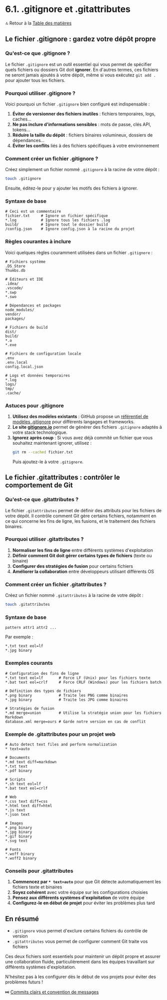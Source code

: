 # 6.1. .gitignore et .gitattributes

🔝 Retour à la [Table des matières](/SOMMAIRE.md)

## Le fichier .gitignore : gardez votre dépôt propre

### Qu'est-ce que .gitignore ?

Le fichier `.gitignore` est un outil essentiel qui vous permet de spécifier quels fichiers ou dossiers Git doit **ignorer**. En d'autres termes, ces fichiers ne seront jamais ajoutés à votre dépôt, même si vous exécutez `git add .` pour ajouter tous les fichiers.

### Pourquoi utiliser .gitignore ?

Voici pourquoi un fichier `.gitignore` bien configuré est indispensable :

1. **Éviter de versionner des fichiers inutiles** : fichiers temporaires, logs, caches...
2. **Ne pas inclure d'informations sensibles** : mots de passe, clés API, tokens...
3. **Réduire la taille du dépôt** : fichiers binaires volumineux, dossiers de dépendances...
4. **Éviter les conflits** liés à des fichiers spécifiques à votre environnement

### Comment créer un fichier .gitignore ?

Créez simplement un fichier nommé `.gitignore` à la racine de votre dépôt :

```bash
touch .gitignore
```

Ensuite, éditez-le pour y ajouter les motifs des fichiers à ignorer.

### Syntaxe de base

```
# Ceci est un commentaire
fichier.txt     # Ignore un fichier spécifique
*.log           # Ignore tous les fichiers .log
build/          # Ignore tout le dossier build
/config.json    # Ignore config.json à la racine du projet
```

### Règles courantes à inclure

Voici quelques règles couramment utilisées dans un fichier `.gitignore` :

```
# Fichiers système
.DS_Store
Thumbs.db

# Éditeurs et IDE
.idea/
.vscode/
*.swp
*.swo

# Dépendances et packages
node_modules/
vendor/
packages/

# Fichiers de build
dist/
build/
*.o
*.exe

# Fichiers de configuration locale
.env
.env.local
config.local.json

# Logs et données temporaires
*.log
logs/
tmp/
.cache/
```

### Astuces pour .gitignore

1. **Utilisez des modèles existants** : GitHub propose un [référentiel de modèles .gitignore](https://github.com/github/gitignore) pour différents langages et frameworks.
2. **Le site [gitignore.io](https://www.toptal.com/developers/gitignore)** permet de générer des fichiers `.gitignore` adaptés à votre stack technologique.
3. **Ignorez après coup** : Si vous avez déjà commité un fichier que vous souhaitez maintenant ignorer, utilisez :
   ```bash
   git rm --cached fichier.txt
   ```
   Puis ajoutez-le à votre `.gitignore`.

## Le fichier .gitattributes : contrôler le comportement de Git

### Qu'est-ce que .gitattributes ?

Le fichier `.gitattributes` permet de définir des attributs pour les fichiers de votre dépôt. Il contrôle comment Git gère certains fichiers, notamment en ce qui concerne les fins de ligne, les fusions, et le traitement des fichiers binaires.

### Pourquoi utiliser .gitattributes ?

1. **Normaliser les fins de ligne** entre différents systèmes d'exploitation
2. **Définir comment Git doit gérer certains types de fichiers** (texte ou binaire)
3. **Configurer des stratégies de fusion** pour certains fichiers
4. **Améliorer la collaboration** entre développeurs utilisant différents OS

### Comment créer un fichier .gitattributes ?

Créez un fichier nommé `.gitattributes` à la racine de votre dépôt :

```bash
touch .gitattributes
```

### Syntaxe de base

```
pattern attr1 attr2 ...
```

Par exemple :
```
*.txt text eol=lf
*.jpg binary
```

### Exemples courants

```
# Configuration des fins de ligne
*.txt text eol=lf       # Force LF (Unix) pour les fichiers texte
*.bat text eol=crlf     # Force CRLF (Windows) pour les fichiers batch

# Définition des types de fichiers
*.png binary            # Traite les PNG comme binaires
*.jpg binary            # Traite les JPG comme binaires

# Stratégies de fusion
*.md merge=union        # Utilise la stratégie union pour les fichiers Markdown
database.xml merge=ours # Garde notre version en cas de conflit
```

### Exemple de .gitattributes pour un projet web

```
# Auto detect text files and perform normalization
* text=auto

# Documents
*.md text diff=markdown
*.txt text
*.pdf binary

# Scripts
*.sh text eol=lf
*.bat text eol=crlf

# Web
*.css text diff=css
*.html text diff=html
*.js text
*.json text

# Images
*.png binary
*.jpg binary
*.gif binary
*.svg text

# Fonts
*.woff binary
*.woff2 binary
```

### Conseils pour .gitattributes

1. **Commencez par `* text=auto`** pour que Git détecte automatiquement les fichiers texte et binaires
2. **Soyez cohérent** avec votre équipe sur les configurations choisies
3. **Pensez aux différents systèmes d'exploitation** de votre équipe
4. **Configurez-le en début de projet** pour éviter les problèmes plus tard

## En résumé

- `.gitignore` vous permet d'exclure certains fichiers du contrôle de version
- `.gitattributes` vous permet de configurer comment Git traite vos fichiers

Ces deux fichiers sont essentiels pour maintenir un dépôt propre et assurer une collaboration fluide, particulièrement dans les équipes travaillant sur différents systèmes d'exploitation.

N'hésitez pas à les configurer dès le début de vos projets pour éviter des problèmes futurs !

⏭️ [Commits clairs et convention de messages](/module-6-bonnes-pratiques-et-workflows/02-commits-clairs-et-conventions.md)

